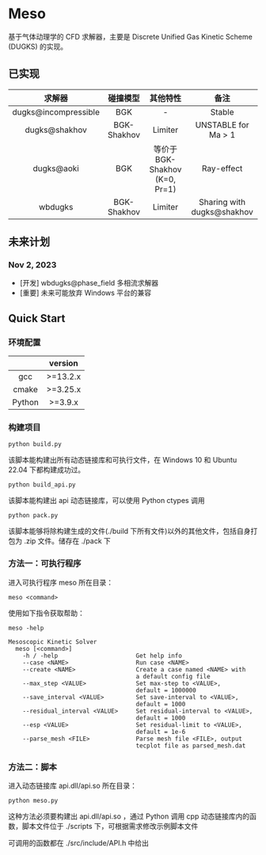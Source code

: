# Meso

基于气体动理学的 CFD 求解器，主要是 Discrete Unified Gas Kinetic Scheme (DUGKS) 的实现。

## 已实现

| 求解器 | 碰撞模型 | 其他特性 | 备注 |
| :----: | :----: | :----: | :----: |
| dugks@incompressible | BGK |-| Stable |
| dugks@shakhov | BGK-Shakhov | Limiter | UNSTABLE for Ma > 1 |
| dugks@aoki | BGK | 等价于 BGK-Shakhov (K=0, Pr=1) | Ray-effect |
| wbdugks | BGK-Shakhov | Limiter | Sharing with dugks@shakhov |

## 未来计划

### Nov 2, 2023
 - [开发] wbdugks@phase_field 多相流求解器
 - [重要] 未来可能放弃 Windows 平台的兼容


## Quick Start

### 环境配置

|  | version |
|:---:|:---:|
| gcc | \>=13.2.x |
| cmake | \>=3.25.x |
| Python | \>=3.9.x |

### 构建项目

```python build.py```
<p>该脚本能构建出所有动态链接库和可执行文件，在 Windows 10 和 Ubuntu 22.04 下都构建成功过。</p>

```python build_api.py```
<p>该脚本能构建出 api 动态链接库，可以使用 Python ctypes 调用</p>

```python pack.py```
<p>该脚本能够将除构建生成的文件(./build 下所有文件)以外的其他文件，包括自身打包为 .zip 文件。储存在 ./pack 下</p>

### 方法一：可执行程序

<p>进入可执行程序 meso 所在目录：</p>

```meso <command>```

<p>使用如下指令获取帮助：</p>

```meso -help```

```
Mesoscopic Kinetic Solver
  meso [<command>]
    -h / -help                      Get help info
    --case <NAME>                   Run case <NAME>
    --create <NAME>                 Create a case named <NAME> with 
                                    a default config file
    --max_step <VALUE>              Set max-step to <VALUE>,
                                    default = 1000000
    --save_interval <VALUE>         Set save-interval to <VALUE>,
                                    default = 1000
    --residual_interval <VALUE>     Set residual-interval to <VALUE>,
                                    default = 1000
    --esp <VALUE>                   Set residual-limit to <VALUE>,
                                    default = 1e-6
    --parse_mesh <FILE>             Parse mesh file <FILE>, output
                                    tecplot file as parsed_mesh.dat
```

### 方法二：脚本

   <p>进入动态链接库 api.dll/api.so 所在目录：</p>

```python meso.py```

   <p>这种方法必须要构建出 api.dll/api.so ，通过 Python 调用 cpp 动态链接库内的函数，脚本文件位于 ./scripts 下，可根据需求修改示例脚本文件</p>
   <p>可调用的函数都在 ./src/include/API.h 中给出</p>
